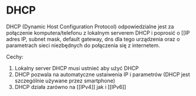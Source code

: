 # DHCP
DHCP (Dynamic Host Configuration Protocol) odpowiedzialne jest za połączenie komputera/telefonu z lokalnym serverem DHCP i poprosić o [[IP adres IP, subnet mask, default gateway, dns dla tego urządzenia oraz o parametrach sieci niezbędnych do połączenia się z internetem.

Cechy:
1. Lokalny server DHCP musi ustnieć aby użyć DHCP
2. DHCP pozwala na automatyczne ustaiwenia IP i parametrów (DHCP jest szczególnie używane przez smartphone)
3. DHCP działa zarówno na [[IPv4]] jak i [[IPv6]]